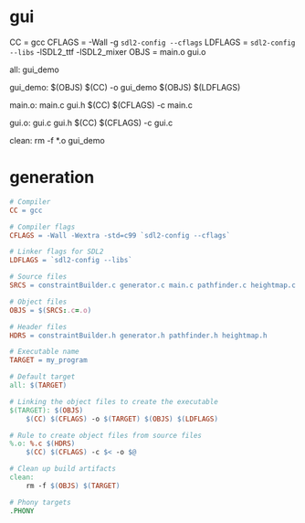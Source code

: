 # gui
CC = gcc
CFLAGS = -Wall -g `sdl2-config --cflags`
LDFLAGS = `sdl2-config --libs` -lSDL2_ttf -lSDL2_mixer
OBJS = main.o gui.o

all: gui_demo

gui_demo: $(OBJS)
	$(CC) -o gui_demo $(OBJS) $(LDFLAGS)

main.o: main.c gui.h
	$(CC) $(CFLAGS) -c main.c

gui.o: gui.c gui.h
	$(CC) $(CFLAGS) -c gui.c

clean:
	rm -f *.o gui_demo

# generation
```Makefile
# Compiler
CC = gcc

# Compiler flags
CFLAGS = -Wall -Wextra -std=c99 `sdl2-config --cflags`

# Linker flags for SDL2
LDFLAGS = `sdl2-config --libs`

# Source files
SRCS = constraintBuilder.c generator.c main.c pathfinder.c heightmap.c

# Object files
OBJS = $(SRCS:.c=.o)

# Header files
HDRS = constraintBuilder.h generator.h pathfinder.h heightmap.h

# Executable name
TARGET = my_program

# Default target
all: $(TARGET)

# Linking the object files to create the executable
$(TARGET): $(OBJS)
	$(CC) $(CFLAGS) -o $(TARGET) $(OBJS) $(LDFLAGS)

# Rule to create object files from source files
%.o: %.c $(HDRS)
	$(CC) $(CFLAGS) -c $< -o $@

# Clean up build artifacts
clean:
	rm -f $(OBJS) $(TARGET)

# Phony targets
.PHONY
```
